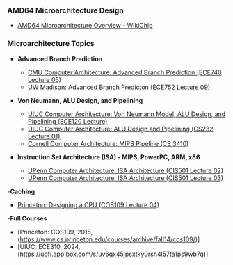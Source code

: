 ### **AMD64 Microarchitecture Design**
- [AMD64 Microarchitecture Overview - WikiChip](https://en.wikichip.org/wiki/amd/microarchitectures)

### **Microarchitecture Topics**

- **Advanced Branch Prediction**
  - [CMU Computer Architecture: Advanced Branch Prediction (ECE740 Lecture 05)](https://course.ece.cmu.edu/~ece740/f15/lib/exe/fetch.php?media=18-740-fall15-lecture05-branch-prediction-afterlecture.pdf)
  - [UW Madison: Advanced Branch Predicton (ECE752 Lecture 09)](https://ece752.ece.wisc.edu/lect09-adv-branch-prediction.pdf)

- **Von Neumann, ALU Design, and Pipelining**
  - [UIUC Computer Architecture: Von Neumann Model, ALU Design, and Pipelining (ECE120 Lecture)](https://lumetta.web.engr.illinois.edu/120-S19/slide-copies/095-von-neumann-model.pdf)
  - [UIUC Computer Architecture: ALU Design and Pipelining (CS232 Lecture 01)](https://courses.grainger.illinois.edu/cs232/sp2009/lectures/S01.pdf)
  - [Cornell Computer Architecture: MIPS Pipeline (CS 3410)](https://www.cs.cornell.edu/courses/cs3410/2012sp/lecture/09-pipelined-cpu-i-g.pdf)

- **Instruction Set Architecture (ISA) - MIPS, PowerPC, ARM, x86**
  - [UPenn Computer Architecture: ISA Architecture (CIS501 Lecture 02)](https://acg.cis.upenn.edu/milom/cis501-Fall05/lectures/02_isa.pdf)
  - [UPenn Computer Architecture: ISA Architecture (CIS501 Lecture 03)](https://acg.cis.upenn.edu/milom/cis501-Fall08/lectures/03_isa.pdf)

-**Caching**
  - [Princeton: Designing a CPU (COS109 Lecture 04)](https://www.cs.princeton.edu/courses/archive/fall14/cos109/04cpu.pdf)

-**Full Courses**
- [Princeton: COS109, 2015, (https://www.cs.princeton.edu/courses/archive/fall14/cos109/)]
- [UIUC: ECE310, 2024, (https://uofi.app.box.com/s/uv6qx45jpsxtky0rsh4l57ta1ps9wb7q)]
